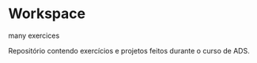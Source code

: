 # Workspace
 many exercices

 Repositório contendo exercícios e projetos feitos durante o curso de ADS.
